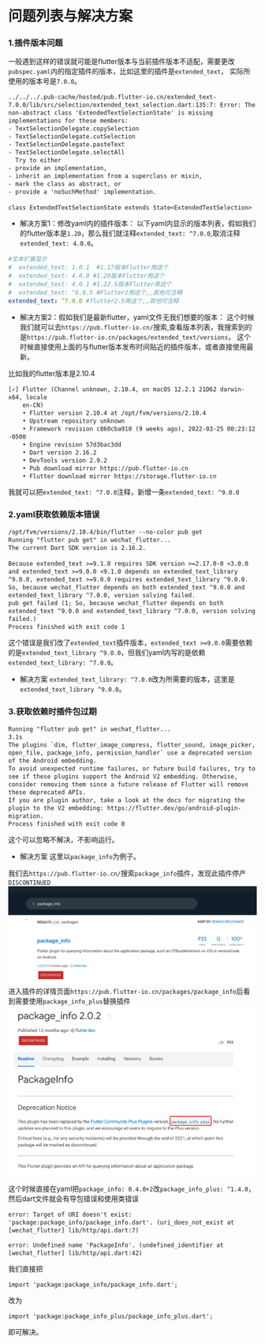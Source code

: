# 问题列表与解决方案

### 1.插件版本问题
一般遇到这样的错误就可能是flutter版本与当前插件版本不适配，需要更改`pubspec.yaml`内的指定插件的版本，比如这里的插件是`extended_text`，
实际所使用的版本号是`7.0.0`。

```
../../../.pub-cache/hosted/pub.flutter-io.cn/extended_text-7.0.0/lib/src/selection/extended_text_selection.dart:135:7: Error: The non-abstract class 'ExtendedTextSelectionState' is missing implementations for these members:
- TextSelectionDelegate.copySelection
- TextSelectionDelegate.cutSelection
- TextSelectionDelegate.pasteText
- TextSelectionDelegate.selectAll
  Try to either
- provide an implementation,
- inherit an implementation from a superclass or mixin,
- mark the class as abstract, or
- provide a 'noSuchMethod' implementation.

class ExtendedTextSelectionState extends State<ExtendedTextSelection>
```

- 解决方案1：修改yaml内的插件版本：
以下yaml内显示的版本列表，假如我们的flutter版本是`1.20`，那么我们就注释`extended_text: ^7.0.0`,取消注释`extended_text: 4.0.0`。
```yaml
#文本扩展显示
#  extended_text: 1.0.1  #1.17版本Flutter用这个
#  extended_text: 4.0.0 #1.20版本Flutter用这个
#  extended_text: 4.0.1 #1.22.5版本Flutter用这个
#  extended_text: ^6.0.5 #Flutter2用这个,,其他可注释
extended_text: ^7.0.0 #flutter2.5用这个,,其他可注释
```
- 解决方案2：假如我们是最新flutter，yaml文件无我们想要的版本：
这个时候我们就可以去`https://pub.flutter-io.cn/`搜索,查看版本列表，我搜索到的是`https://pub.flutter-io.cn/packages/extended_text/versions`，
  这个时候直接使用上面的与flutter版本发布时间贴近的插件版本，或者直接使用最新。
  
比如我的flutter版本是2.10.4
```
[✓] Flutter (Channel unknown, 2.10.4, on macOS 12.2.1 21D62 darwin-x64, locale
    en-CN)
    • Flutter version 2.10.4 at /opt/fvm/versions/2.10.4
    • Upstream repository unknown
    • Framework revision c860cba910 (9 weeks ago), 2022-03-25 00:23:12 -0500
    • Engine revision 57d3bac3dd
    • Dart version 2.16.2
    • DevTools version 2.9.2
    • Pub download mirror https://pub.flutter-io.cn
    • Flutter download mirror https://storage.flutter-io.cn
```
我就可以把`extended_text: ^7.0.0`注释，新增一条`extended_text: ^9.0.0`


### 2.yaml获取依赖版本错误
```
/opt/fvm/versions/2.10.4/bin/flutter --no-color pub get
Running "flutter pub get" in wechat_flutter...                  
The current Dart SDK version is 2.16.2.

Because extended_text >=9.1.0 requires SDK version >=2.17.0-0 <3.0.0 and extended_text >=9.0.0 <9.1.0 depends on extended_text_library ^9.0.0, extended_text >=9.0.0 requires extended_text_library ^9.0.0.
So, because wechat_flutter depends on both extended_text ^9.0.0 and extended_text_library ^7.0.0, version solving failed.
pub get failed (1; So, because wechat_flutter depends on both extended_text ^9.0.0 and extended_text_library ^7.0.0, version solving failed.)
Process finished with exit code 1
```
这个错误是我们改了`extended_text`插件版本，`extended_text >=9.0.0`需要依赖的是`extended_text_library ^9.0.0`，但我们yaml内写的是依赖`extended_text_library: ^7.0.0`。

- 解决方案
`extended_text_library: ^7.0.0`改为所需要的版本，这里是`extended_text_library ^9.0.0`。

### 3.获取依赖时插件包过期
```
Running "flutter pub get" in wechat_flutter...                      3.1s
The plugins `dim, flutter_image_compress, flutter_sound, image_picker, open_file, package_info, permission_handler` use a deprecated version of the Android embedding.
To avoid unexpected runtime failures, or future build failures, try to see if these plugins support the Android V2 embedding. Otherwise, consider removing them since a future release of Flutter will remove these deprecated APIs.
If you are plugin author, take a look at the docs for migrating the plugin to the V2 embedding: https://flutter.dev/go/android-plugin-migration.
Process finished with exit code 0
```
这个可以忽略不解决，不影响运行。

- 解决方案
这里以`package_info`为例子。
  
我们去`https://pub.flutter-io.cn/`搜索`package_info`插件，发现此插件停产`DISCONTINUED`
  ![issues_0.png](assets/git/issues_0.png)
进入插件的详情页面`https://pub.flutter-io.cn/packages/package_info`后看到需要使用`package_info_plus`替换插件
  ![issues_1.png](assets/git/issues_1.png)

这个时候直接在yaml把`package_info: 0.4.0+2`改`package_info_plus: ^1.4.0`，然后dart文件就会有导包错误和使用类错误
```
error: Target of URI doesn't exist: 'package:package_info/package_info.dart'. (uri_does_not_exist at [wechat_flutter] lib/http/api.dart:7)
```
```
error: Undefined name 'PackageInfo'. (undefined_identifier at [wechat_flutter] lib/http/api.dart:42)
```
我们直接把
```
import 'package:package_info/package_info.dart';
```
改为
```
import 'package:package_info_plus/package_info_plus.dart';
```
即可解决。


